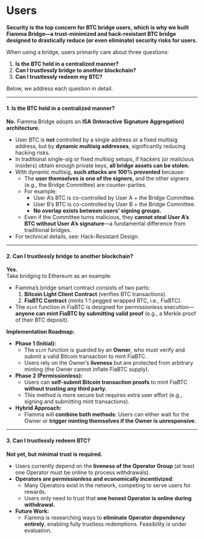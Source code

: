 # Users

**Security is the top concern for BTC bridge users, which is why we built Fiamma Bridge—a trust-minimized and hack-resistant BTC bridge designed to drastically reduce (or even eliminate) security risks for users.**

When using a bridge, users primarily care about three questions:

1. **Is the BTC held in a centralized manner?**
2. **Can I trustlessly bridge to another blockchain?**
3. **Can I trustlessly redeem my BTC?**

Below, we address each question in detail.

***

#### 1. Is the BTC held in a centralized manner?

**No.** Fiamma Bridge adopts an **ISA (Interactive Signature Aggregation) architecture.**

* User BTC is **not** controlled by a single address or a fixed multisig address, but by **dynamic multisig addresses**, significantly reducing hacking risks.
* In traditional single-sig or fixed multisig setups, if hackers (or malicious insiders) obtain enough private keys, **all bridge assets can be stolen.**
* With dynamic multisig, **such attacks are 100% prevented** because:
  * The **user themselves is one of the signers**, and the other signers (e.g., the Bridge Committee) are counter-parties.
  * For example:
    * User A’s BTC is co-controlled by User A + the Bridge Committee.
    * User B’s BTC is co-controlled by User B + the Bridge Committee.
    * **No overlap exists between users’ signing groups.**
  * Even if the Committee turns malicious, they **cannot steal User A’s BTC without User A’s signature**—a fundamental difference from traditional bridges.
* For technical details, see: Hack-Resistant Design.

***

#### 2. Can I trustlessly bridge to another blockchain?

**Yes.**\
Take bridging to Ethereum as an example:

* Fiamma’s bridge smart contract consists of two parts:
  1. **Bitcoin Light Client Contract** (verifies BTC transactions).
  2. **FiaBTC Contract** (mints 1:1 pegged wrapped BTC, i.e., FiaBTC).
* The `mint` function in FiaBTC is designed for permissionless execution—**anyone can mint FiaBTC by submitting valid proof** (e.g., a Merkle proof of their BTC deposit).

**Implementation Roadmap:**

* **Phase 1 (Initial):**
  * The `mint` function is guarded by an **Owner**, who must verify and submit a valid Bitcoin transaction to mint FiaBTC.
  * Users rely on the Owner’s **liveness** but are protected from arbitrary minting (the Owner cannot inflate FiaBTC supply).
* **Phase 2 (Permissionless):**
  * Users can **self-submit Bitcoin transaction proofs** to mint FiaBTC **without trusting any third party.**
  * This method is more secure but requires extra user effort (e.g., signing and submitting mint transactions).
* **Hybrid Approach:**
  * Fiamma will **combine both methods**: Users can either wait for the Owner or **trigger minting themselves if the Owner is unresponsive.**

***

#### 3. Can I trustlessly redeem BTC?

**Not yet, but minimal trust is required.**

* Users currently depend on the **liveness of the Operator Group** (at least one Operator must be online to process withdrawals).
* **Operators are permissionless and economically incentivized**:
  * Many Operators exist in the network, competing to serve users for rewards.
  * Users only need to trust that **one honest Operator is online during withdrawal.**
* **Future Work:**
  * Fiamma is researching ways to **eliminate Operator dependency entirely**, enabling fully trustless redemptions. Feasibility is under evaluation.
